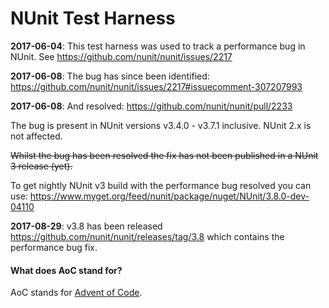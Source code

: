 # NUnit Test Harness

**2017-06-04**: This test harness was used to track a performance bug in NUnit. See https://github.com/nunit/nunit/issues/2217

**2017-06-08**: The bug has since been identified: https://github.com/nunit/nunit/issues/2217#issuecomment-307207993

**2017-06-08**: And resolved: https://github.com/nunit/nunit/pull/2233

The bug is present in NUnit versions v3.4.0 - v3.7.1 inclusive. NUnit 2.x is not affected.

~~Whilst the bug has been resolved the fix has not been published in a NUnit 3 release (yet).~~

To get nightly NUnit v3 build with the performance bug resolved you can use: https://www.myget.org/feed/nunit/package/nuget/NUnit/3.8.0-dev-04110

**2017-08-29**: v3.8 has been released https://github.com/nunit/nunit/releases/tag/3.8 which contains the performance bug fix.

#### What does AoC stand for?
AoC stands for [Advent of Code](https://adventofcode.com/).
